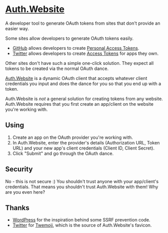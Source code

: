 [Auth.Website](https://auth.website)
====================================

A developer tool to generate OAuth tokens from sites that don't provide an easier way.

Some sites allow developers to generate OAuth tokens easily.
* [GitHub](https://github.com/) allows developers to create
  [Personal Access Tokens](https://github.com/settings/tokens).
* [Twitter](https://twitter.com/) allows developers to create
  [Access Tokens](https://developer.twitter.com/en/docs/basics/authentication/guides/access-tokens.html)
  for apps they own.

Other sites don't have such a simple one-click solution. They expect all
tokens to be created via the normal OAuth dance.

[Auth.Website](https://auth.website) is a dynamic OAuth client that accepts
whatever client credentials you input and does the dance for you so that
you end up with a token.

Auth.Website is *not* a general solution for creating tokens from any
website. Auth.Website requires that you first create an app/client on the
website you're working with.

Using
-----

1. Create an app on the OAuth provider you're working with.
2. In Auth.Website, enter the provider's details (Authorization URL, Token
   URL) and your new app's client credentials (Client ID, Client Secret).
3. Click "Submit" and go through the OAuth dance.

Security
--------

No - this is not secure :) You shouldn't trust anyone with your
app/client's credentials. That means you shouldn't trust Auth.Website with
them! Why are you even here?

Thanks
------

* [WordPress](https://wordpress.org/) for the inspiration behind some SSRF
  prevention code.
* [Twitter](https://twitter.com/) for [Twemoji](https://twemoji.twitter.com/),
  which is the source of Auth.Website's favicon.
